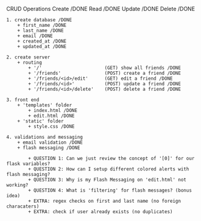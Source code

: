 CRUD Operations
		Create /DONE
		Read /DONE
		Update /DONE
		Delete /DONE

	1. create database /DONE
		+ first_name /DONE
		+ last_name /DONE
		+ email /DONE
		+ created_at /DONE
		+ updated_at /DONE

	2. create server
		+ routing
			+ '/'  						(GET) show all friends /DONE
			+ '/friends'				(POST) create a friend /DONE
			+ '/friends/<id>/edit'		(GET) edit a friend /DONE 
			+ '/friends/<id>'			(POST) update a friend /DONE
			+ '/friends/<id>/delete' 	(POST) delete a friend /DONE

	3. front end
		+ 'templates' folder
			+ index.html /DONE
			+ edit.html /DONE
		+ 'static' folder
			+ style.css /DONE

	4. validations and messaging
		+ email validation /DONE
		+ flash messaging /DONE

			+ QUESTION 1: Can we just review the concept of '[0]' for our flask variables?
			+ QUESTION 2: How can I setup different colored alerts with flash messaging?
			+ QUESTION 3: Why is my Flash Messaging on 'edit.html' not working?
			+ QUESTION 4: What is 'filtering' for flash messages? (bonus idea)
			+ EXTRA: regex checks on first and last name (no foreign characaters) 
			+ EXTRA: check if user already exists (no duplicates)